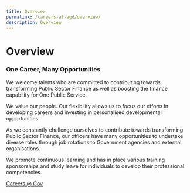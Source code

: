 ```yaml
---
title: Overview
permalink: /careers-at-agd/overview/
description: Overview
---
```

Overview
========
### One Career, Many Opportunities

We welcome talents who are committed to contributing towards transforming Public Sector Finance as well as boosting the finance capability for One Public Service.  
  
We value our people. Our flexibility allows us to focus our efforts in developing careers and investing in personalised developmental opportunities.  
  
As we constantly challenge ourselves to contribute towards transforming Public Sector Finance, our officers have many opportunities to undertake diverse roles through job rotations to Government agencies and external organisations.  
  
We promote continuous learning and has in place various training sponsorships and study leave for individuals to develop their professional competencies.

[Careers @ Gov](https://www.careers.gov.sg/)